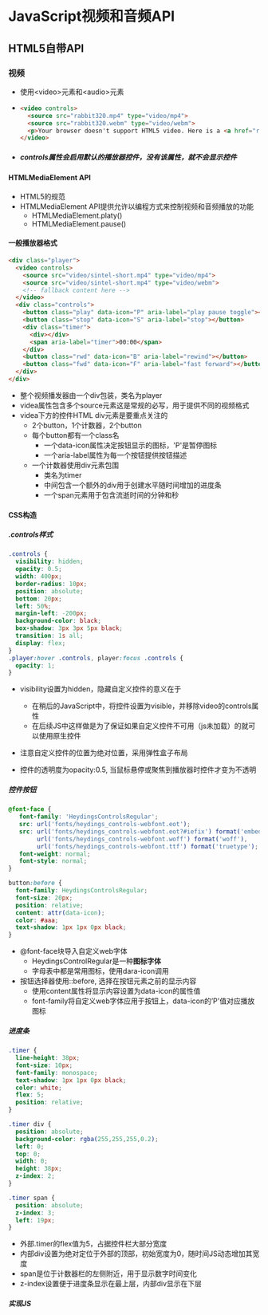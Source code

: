 # JavaScript视频和音频API

## HTML5自带API

### 视频

+ 使用\<video\>元素和\<audio\>元素

+ ```html
  <video controls>
    <source src="rabbit320.mp4" type="video/mp4">
    <source src="rabbit320.webm" type="video/webm">
    <p>Your browser doesn't support HTML5 video. Here is a <a href="rabbit320.mp4">link to the video</a> instead.</p>
  </video>
  ```

+ ##### controls属性会启用默认的播放器控件，没有该属性，就不会显示控件

#### HTMLMediaElement API

+ HTML5的规范
+ HTMLMediaElement API提供允许以编程方式来控制视频和音频播放的功能
  + HTMLMediaElement.platy()
  + HTMLMediaElement.pause()

#### 一般播放器格式

```HTML
<div class="player">
  <video controls>
    <source src="video/sintel-short.mp4" type="video/mp4">
    <source src="video/sintel-short.mp4" type="video/webm">
    <!-- fallback content here -->
  </video>
  <div class="controls">
    <button class="play" data-icon="P" aria-label="play pause toggle"></button>
    <button class="stop" data-icon="S" aria-label="stop"></button>
    <div class="timer">
      <div></div>
      <span aria-label="timer">00:00</span>
    </div>
    <button class="rwd" data-icon="B" aria-label="rewind"></button>
    <button class="fwd" data-icon="F" aria-label="fast forward"></button>
  </div>
</div>
```

+ 整个视频播发器由一个div包装，类名为player
+ videa属性包含多个source元素这是常规的必写，用于提供不同的视频格式
+ videa下方的控件HTML div元素是要重点关注的
  + 2个button，1个计数器，2个button
  + 每个button都有一个class名
    + 一个data-icon属性决定按钮显示的图标，'P'是暂停图标
    + 一个aria-label属性为每一个按钮提供按钮描述
  + 一个计数器使用div元素包围
    + 类名为timer
    + 中间包含一个额外的div用于创建水平随时间增加的进度条
    + 一个span元素用于包含流逝时间的分钟和秒

#### CSS构造

##### .controls样式

```css
.controls {
  visibility: hidden;
  opacity: 0.5;
  width: 400px;
  border-radius: 10px;
  position: absolute;
  bottom: 20px;
  left: 50%;
  margin-left: -200px;
  background-color: black;
  box-shadow: 3px 3px 5px black;
  transition: 1s all;
  display: flex;
}
.player:hover .controls, player:focus .controls {
  opacity: 1;
}
```

+ visibility设置为hidden，隐藏自定义控件的意义在于
  + 在稍后的JavaScript中，将控件设置为visible，并移除video的controls属性
  + 在后续JS中这样做是为了保证如果自定义控件不可用（js未加载）的就可以使用原生控件
+ 注意自定义控件的位置为绝对位置，采用弹性盒子布局

+ 控件的透明度为opacity:0.5, 当鼠标悬停或聚焦到播放器时控件才变为不透明

##### 控件按钮

```css
@font-face {
   font-family: 'HeydingsControlsRegular';
   src: url('fonts/heydings_controls-webfont.eot');
   src: url('fonts/heydings_controls-webfont.eot?#iefix') format('embedded-opentype'),
        url('fonts/heydings_controls-webfont.woff') format('woff'),
        url('fonts/heydings_controls-webfont.ttf') format('truetype');
   font-weight: normal;
   font-style: normal;
}

button:before {
  font-family: HeydingsControlsRegular;
  font-size: 20px;
  position: relative;
  content: attr(data-icon);
  color: #aaa;
  text-shadow: 1px 1px 0px black;
}
```

+ @font-face块导入自定义web字体
  + HeydingsControlRegular是一种**图标字体**
  + 字母表中都是常用图标，使用dara-icon调用
+ 按钮选择器使用::before, 选择在按钮元素之前的显示内容
  + 使用content属性将显示内容设置为data-icon的属性值
  + font-family将自定义web字体应用于按钮上，data-icon的’P'值对应播放图标

##### 进度条

```css
.timer {
  line-height: 38px;
  font-size: 10px;
  font-family: monospace;
  text-shadow: 1px 1px 0px black;
  color: white;
  flex: 5;
  position: relative;
}

.timer div {
  position: absolute;
  background-color: rgba(255,255,255,0.2);
  left: 0;
  top: 0;
  width: 0;
  height: 38px;
  z-index: 2;
}

.timer span {
  position: absolute;
  z-index: 3;
  left: 19px;
}
```

+ 外部.timer的flex值为5，占据控件栏大部分宽度
+ 内部div设置为绝对定位于外部的顶部，初始宽度为0，随时间JS动态增加其宽度
+ span是位于计数器栏的左侧附近，用于显示数字时间变化
+ z-index设置便于进度条显示在最上层，内部div显示在下层

##### 实现JS



